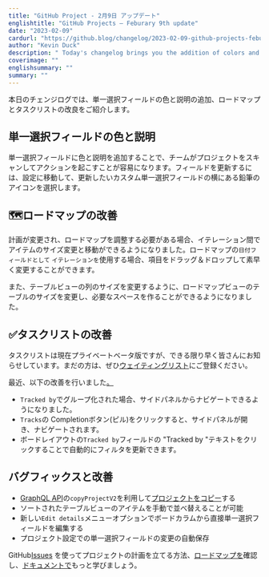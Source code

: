 ```yaml
---
title: "GitHub Project - 2月9日 アップデート"
englishtitle: "GitHub Projects – Feburary 9th update"
date: "2023-02-09"
cardurl: "https://github.blog/changelog/2023-02-09-github-projects-feburary-9th-update"
author: "Kevin Duck"
description: " Today's changelog brings you the addition of colors and descriptions for single-select fields, as well as improvements to both roadmaps and tasklists!  🎨 Single-select field colors and descriptions  Make it easier for your team to scan projects and take action by adding color and descriptions to single select fields. To update a field, go to settings and select the pencil icon next to the custom single-select field you want to update.  🗺 Roadmaps improvements  If plans change and you need to make adjustments to your roadmap, you can now resize and move items between iterations. Drag and drop your items to quickly make your changes when using an iteration as a Date field on your roadmap.  You are also now able to resize the table in a roadmap view to create the space you need, similar to resizing a column in a table view.  ✅ Tasklists improvements  Tasklists are currently in private beta but we’re letting folks in as fast as we can. If you haven't already, be sure to join the waitlist !  We’ve recently shipped the below improvements, so let us know what you think .  Navigate via the side-panel when grouped by Tracked by  Open and navigate in the side-panel by clicking the Tracks completion pill  Automatically update your filter by clicking on the "Tracked by" text in the Tracked by field in board layout  ✨ Bug fixes and improvements  Leverage copyProjectV2 in the GraphQL API to"
coverimage: ""
englishsummary: ""
summary: ""
---
```


<p>本日のチェンジログでは、単一選択フィールドの色と説明の追加、ロードマップとタスクリストの改良をご紹介します。</p>
<h2 id="art-single-select-field-colors-and-descriptions" id="art-single-select-field-colors-and-descriptions" >単一選択<g-emoji fallback-src="https://github.githubassets.com/images/icons/emoji/unicode/1f3a8.png?v8" alias="art">フィールドの</g-emoji>色と説明<a href="#art-single-select-field-colors-and-descriptions" class="heading-link pl-2 text-italic text-bold" aria-label="&lt;g-emoji fallback-src=&quot;https://github.githubassets.com/images/icons/emoji/unicode/1f3a8.png?v8&quot; alias=&quot;art&quot;&gt;&#127912;&lt;/g-emoji&gt; Single-select field colors and descriptions"></a></h2>
<p>単一選択フィールドに色と説明を追加することで、チームがプロジェクトをスキャンしてアクションを起こすことが容易になります。フィールドを更新するには、設定に移動して、更新したいカスタム単一選択フィールドの横にある鉛筆のアイコンを選択します。</p>

<h2 id="world_map-roadmaps-improvements" id="world_map-roadmaps-improvements" ><g-emoji fallback-src="https://github.githubassets.com/images/icons/emoji/unicode/1f5fa.png?v8" alias="world_map">🗺ロード</g-emoji>マップの改善<a href="#world_map-roadmaps-improvements" class="heading-link pl-2 text-italic text-bold" aria-label="&lt;g-emoji fallback-src=&quot;https://github.githubassets.com/images/icons/emoji/unicode/1f5fa.png?v8&quot; alias=&quot;world_map&quot;&gt;&#128506;&lt;/g-emoji&gt; Roadmaps improvements"></a></h2>
<p>計画が変更され、ロードマップを調整する必要がある場合、イテレーション間でアイテムのサイズ変更と移動ができるようになりました。ロードマップの<code>日付フィールドとして</code> <code>イテレーションを</code>使用する場合、項目をドラッグ＆ドロップして素早く変更することができます。</p>
<p>また、テーブルビューの列のサイズを変更するように、ロードマップビューのテーブルのサイズを変更し、必要なスペースを作ることができるようになりました。</p>

<h2 id="white_check_mark-tasklists-improvements" id="white_check_mark-tasklists-improvements" ><g-emoji fallback-src="https://github.githubassets.com/images/icons/emoji/unicode/2705.png?v8" alias="white_check_mark">✅</g-emoji>タスクリストの改善<a href="#white_check_mark-tasklists-improvements" class="heading-link pl-2 text-italic text-bold" aria-label="&lt;g-emoji fallback-src=&quot;https://github.githubassets.com/images/icons/emoji/unicode/2705.png?v8&quot; alias=&quot;white_check_mark&quot;&gt;&#9989;&lt;/g-emoji&gt; Tasklists improvements"></a></h2>
<p>タスクリストは現在プライベートベータ版ですが、できる限り早く皆さんにお知らせしています。まだの方は、ぜひ<a href="https://github.com/features/issues/signup">ウェイティングリスト</a>にご登録ください。</p>
<p>最近、以下の改善を行いました<a href="https://github.com/orgs/community/discussions/39106">。</a></p>
<ul>
<li><code>Tracked by</code>でグループ化された場合、サイドパネルからナビゲートできるようになりました。 </li>
<li><code>Tracks</code>の Completionボタン(ピル)をクリックすると、サイドパネルが開き、ナビゲートされます。</li>
<li>ボードレイアウトの<code>Tracked by</code>フィールドの &quot;Tracked by &quot;テキストをクリックすることで自動的にフィルタを更新できます。</li>
</ul>
<h2 id="sparkles-bug-fixes-and-improvements" id="sparkles-bug-fixes-and-improvements" ><g-emoji fallback-src="https://github.githubassets.com/images/icons/emoji/unicode/2728.png?v8" alias="sparkles">バグ</g-emoji>フィックスと改善<a href="#sparkles-bug-fixes-and-improvements" class="heading-link pl-2 text-italic text-bold" aria-label="&lt;g-emoji fallback-src=&quot;https://github.githubassets.com/images/icons/emoji/unicode/2728.png?v8&quot; alias=&quot;sparkles&quot;&gt;&#10024;&lt;/g-emoji&gt; Bug fixes and improvements"></a></h2>
<ul>
<li><a href="https://docs.github.com/en/graphql/reference/mutations#copyprojectv2">GraphQL API</a>の<code>copyProjectV2</code>を利用して<a href="https://docs.github.com/en/issues/planning-and-tracking-with-projects/creating-projects/copying-an-existing-project">プロジェクトをコピー</a>する</li>
<li>ソートされたテーブルビューのアイテムを手動で並べ替えることが可能</li>
<li>新しい<code>Edit details</code>メニューオプションでボードカラムから直接単一選択フィールドを編集する </li>
<li>プロジェクト設定での単一選択フィールドの変更の自動保存</li>
</ul>
<p>GitHub<a href="http://github.com/features/issues">Issues</a> を使ってプロジェクトの計画を立てる方法、<a href="https://github.com/orgs/github/projects/4247/views/7">ロードマップを</a>確認し、<a href="https://docs.github.com/issues">ドキュメントで</a>もっと学びましょう。</p>


